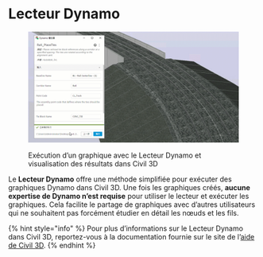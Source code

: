 # Lecteur Dynamo

<figure><img src="../.gitbook/assets/Rail_PlaceTies_Player (1).gif" alt=""><figcaption><p>Exécution d’un graphique avec le Lecteur Dynamo et visualisation des résultats dans Civil 3D</p></figcaption></figure>

Le **Lecteur Dynamo** offre une méthode simplifiée pour exécuter des graphiques Dynamo dans Civil 3D. Une fois les graphiques créés, **aucune expertise de Dynamo n’est requise** pour utiliser le lecteur et exécuter les graphiques. Cela facilite le partage de graphiques avec d’autres utilisateurs qui ne souhaitent pas forcément étudier en détail les nœuds et les fils.

{% hint style="info" %}
 Pour plus d’informations sur le Lecteur Dynamo dans Civil 3D, reportez-vous à la documentation fournie sur le site de l’[aide de Civil 3D](https://help.autodesk.com/view/CIV3D/2024/FRA/?guid=Civil3D_Dynamo_Dynamo_Player_html). 
{% endhint %}
